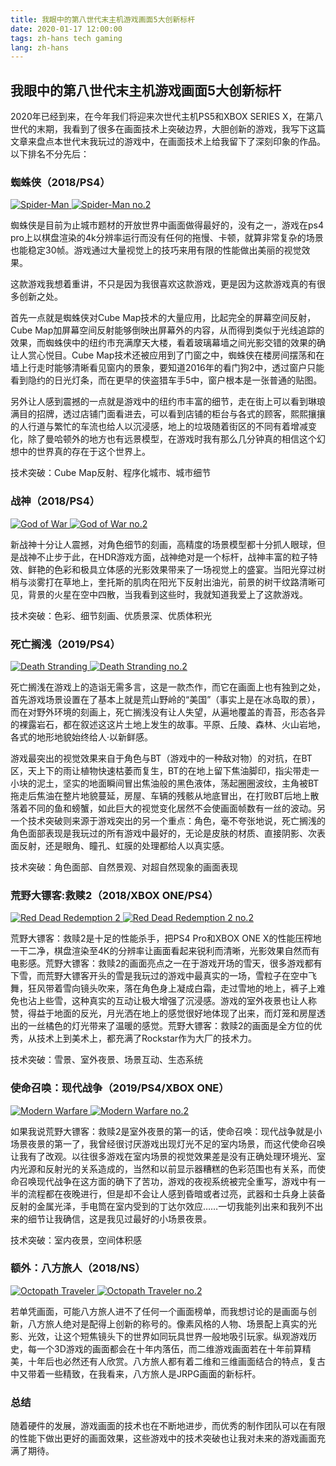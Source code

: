 ```yaml
---
title: 我眼中的第八世代末主机游戏画面5大创新标杆
date: 2020-01-17 12:00:00
tags: zh-hans tech gaming
lang: zh-hans
---
```


## 我眼中的第八世代末主机游戏画面5大创新标杆

2020年已经到来，在今年我们将迎来次世代主机PS5和XBOX SERIES X，在第八世代的末期，我看到了很多在画面技术上突破边界，大胆创新的游戏，我写下这篇文章来盘点本世代末我玩过的游戏中，在画面技术上给我留下了深刻印象的作品。以下排名不分先后：

### 蜘蛛侠（2018/PS4）

<div id="spider-gallery">
    <a href="https://cdn.brightgames.top/wp-content/uploads/2020/01/Spider-Man_PS4_Preview_Side_1532954590-2048x1152.jpg">
        <img src="https://cdn.brightgames.top/wp-content/uploads/2020/01/Spider-Man_PS4_Preview_Side_1532954590-2048x1152.jpg" alt="Spider-Man">
    </a>
    <a href="https://cdn.brightgames.top/wp-content/uploads/2020/01/Spiderman-2018-ps4-Game-HD-Poster-4k-Wallpaper-HD-3840x2160-1-scaled.jpg">
        <img src="https://cdn.brightgames.top/wp-content/uploads/2020/01/Spiderman-2018-ps4-Game-HD-Poster-4k-Wallpaper-HD-3840x2160-1-scaled.jpg" alt="Spider-Man no.2">
    </a>
</div>

<script>
    lightGallery(document.getElementById('spider-gallery'),
    {
        thumbnail: true
    });
</script>

蜘蛛侠是目前为止城市题材的开放世界中画面做得最好的，没有之一，游戏在ps4 pro上以棋盘渲染的4k分辨率运行而没有任何的拖慢、卡顿，就算非常复杂的场景也能稳定30帧。游戏通过大量视觉上的技巧来用有限的性能做出美丽的视觉效果。

这款游戏我想着重讲，不只是因为我很喜欢这款游戏，更是因为这款游戏真的有很多创新之处。

首先一点就是蜘蛛侠对Cube Map技术的大量应用，比起完全的屏幕空间反射，Cube Map加屏幕空间反射能够倒映出屏幕外的内容，从而得到类似于光线追踪的效果，而蜘蛛侠中的纽约市充满摩天大楼，看着玻璃幕墙之间光影交错的效果的确让人赏心悦目。Cube Map技术还被应用到了门窗之中，蜘蛛侠在楼房间摆荡和在墙上行走时能够清晰看见窗内的景象，要知道2016年的看门狗2中，透过窗户只能看到隐约的日光灯条，而在更早的侠盗猎车手5中，窗户根本是一张普通的贴图。

另外让人感到震撼的一点就是游戏中的纽约市丰富的细节，走在街上可以看到琳琅满目的招牌，透过店铺门面看进去，可以看到店铺的柜台与各式的顾客，熙熙攘攘的人行道与繁忙的车流也给人以沉浸感，地上的垃圾随着街区的不同有着增减变化，除了曼哈顿外的地方也有远景模型，在游戏时我有那么几分钟真的相信这个幻想中的世界真的存在于这个世界上。

技术突破：Cube Map反射、程序化城市、城市细节

### 战神（2018/PS4）

<div id="god-gallery">
    <a href="https://cdn.brightgames.top/wp-content/uploads/2020/01/1_xOpitBb3uZlZ9dSI-wUyOQ-1024x576.jpeg">
        <img src="https://cdn.brightgames.top/wp-content/uploads/2020/01/1_xOpitBb3uZlZ9dSI-wUyOQ-1024x576.jpeg" alt="God of War">
    </a>
    <a href="https://cdn.brightgames.top/wp-content/uploads/2020/01/zYnRQLV-2048x1152.jpg">
        <img src="https://cdn.brightgames.top/wp-content/uploads/2020/01/zYnRQLV-2048x1152.jpg" alt="God of War no.2">
    </a>
</div>

<script>
    lightGallery(document.getElementById('god-gallery'),
    {
        thumbnail: true
    });
</script>

新战神十分让人震撼，对角色细节的刻画，高精度的场景模型都十分抓人眼球，但是战神不止步于此，在HDR游戏方面，战神绝对是一个标杆，战神丰富的粒子特效、鲜艳的色彩和极具立体感的光影效果带来了一场视觉上的盛宴。当阳光穿过树梢与淡雾打在草地上，奎托斯的肌肉在阳光下反射出油光，前景的树干纹路清晰可见，背景的火星在空中四散，当我看到这些时，我就知道我爱上了这款游戏。

技术突破：色彩、细节刻画、优质景深、优质体积光

### 死亡搁浅（2019/PS4）

<div id="ds-gallery">
    <a href="https://cdn.brightgames.top/wp-content/uploads/2020/01/death-stranding-screen-13-ps4-us-26aug19.jpg">
        <img src="https://cdn.brightgames.top/wp-content/uploads/2020/01/death-stranding-screen-13-ps4-us-26aug19.jpg" alt="Death Stranding">
    </a>
    <a href="https://cdn.brightgames.top/wp-content/uploads/2020/01/death-stranding-screen-us-11jun18-27.jpg">
        <img src="https://cdn.brightgames.top/wp-content/uploads/2020/01/death-stranding-screen-us-11jun18-27.jpg" alt="Death Stranding no.2">
    </a>
</div>

死亡搁浅在游戏上的造诣无需多言，这是一款杰作，而它在画面上也有独到之处，首先游戏场景设置在了基本上就是荒山野岭的“美国”（事实上是在冰岛取的景），而在对野外环境的刻画上，死亡搁浅没有让人失望，从遍地覆盖的青苔，形态各异的裸露岩石，都在叙述这这片土地上发生的故事。平原、丘陵、森林、火山岩地，各式的地形地貌始终给人·以新鲜感。

游戏最突出的视觉效果来自于角色与BT（游戏中的一种敌对物）的对抗，在BT区，天上下的雨让植物快速枯萎而复生，BT的在地上留下焦油脚印，指尖带走一小块的泥土，坚实的地面瞬间冒出焦油般的黑色液体，荡起圈圈波纹，主角被BT拖走后焦油在整片地貌蔓延，房屋、车辆的残骸从地底冒出，在打败BT后地上散落着不同的鱼和螃蟹，如此巨大的视觉变化居然不会使画面帧数有一丝的波动。另一个技术突破则来源于游戏突出的另一个重点：角色，毫不夸张地说，死亡搁浅的角色面部表现是我玩过的所有游戏中最好的，无论是皮肤的材质、直接阴影、次表面反射，还是眼角、瞳孔、虹膜的处理都给人以真实感。

技术突破：角色面部、自然景观、对超自然现象的画面表现

### 荒野大镖客:救赎2（2018/XBOX ONE/PS4）

<div id="rdr-gallery">
    <a href="https://cdn.brightgames.top/wp-content/uploads/2020/01/4gA7mAE-2048x1152.jpg">
        <img src="https://cdn.brightgames.top/wp-content/uploads/2020/01/4gA7mAE-2048x1152.jpg" alt="Red Dead Redemption 2">
    </a>
    <a href="https://cdn.brightgames.top/wp-content/uploads/2020/01/sdl3z9agc0121-1-2048x1152.jpg">
        <img src="https://cdn.brightgames.top/wp-content/uploads/2020/01/sdl3z9agc0121-1-2048x1152.jpg" alt="Red Dead Redemption 2 no.2">
    </a>
</div>

<script>
    lightGallery(document.getElementById('rdr-gallery'),
    {
        thumbnail: true
    });
</script>

荒野大镖客：救赎2是十足的性能杀手，把PS4 Pro和XBOX ONE X的性能压榨地一干二净，棋盘渲染至4K的分辨率让画面看起来锐利而清晰，光影效果自然而有电影感。荒野大镖客：救赎2的画面亮点之一在于游戏开场的雪天，很多游戏都有下雪，而荒野大镖客开头的雪是我玩过的游戏中最真实的一场，雪粒子在空中飞舞，狂风带着雪向镜头吹来，落在角色身上凝成白霜，走过雪地的地上，裤子上难免也沾上些雪，这种真实的互动让极大增强了沉浸感。游戏的室外夜景也让人称赞，得益于地面的反光，月光洒在地上的感觉很好地体现了出来，而灯笼和房屋透出的一丝橘色的灯光带来了温暖的感觉。荒野大镖客：救赎2的画面是全方位的优秀，从技术上到美术上，都充满了Rockstar作为大厂的技术力。

技术突破：雪景、室外夜景、场景互动、生态系统

### 使命召唤：现代战争（2019/PS4/XBOX ONE）

<div id="mw-gallery">
    <a href="https://cdn.brightgames.top/wp-content/uploads/2020/01/3540384-mw_reveal_04_wm.jpg">
        <img src="https://cdn.brightgames.top/wp-content/uploads/2020/01/3540384-mw_reveal_04_wm.jpg" alt="Modern Warfare">
    </a>
    <a href="https://cdn.brightgames.top/wp-content/uploads/2020/01/1920x-1-1.png">
        <img src="https://cdn.brightgames.top/wp-content/uploads/2020/01/1920x-1-1.png" alt="Modern Warfare no.2">
    </a>
</div>

<script>
    lightGallery(document.getElementById('mw-gallery'),
    {
        thumbnail: true
    });
</script>

如果我说荒野大镖客：救赎2是室外夜景的第一的话，使命召唤：现代战争就是小场景夜景的第一了，我曾经很讨厌游戏出现灯光不足的室内场景，而这代使命召唤让我有了改观。以往很多游戏在室内场景的视觉效果差是没有正确处理环境光、室内光源和反射光的关系造成的，当然和以前显示器糟糕的色彩范围也有关系，而使命召唤现代战争在这方面的确下了苦功，游戏的夜视系统被完全重写，游戏中有一半的流程都在夜晚进行，但是却不会让人感到昏暗或者过亮，武器和士兵身上装备反射的金属光泽，手电筒在室内受到的丁达尔效应……一切我能列出来和我列不出来的细节让我确信，这是我见过最好的小场景夜景。

技术突破：室内夜景，空间体积感

### 额外：八方旅人（2018/NS）

<div id="octo-gallery">
    <a href="https://cdn.brightgames.top/wp-content/uploads/2020/01/2018071365314807.jpg">
        <img src="https://cdn.brightgames.top/wp-content/uploads/2020/01/2018071365314807.jpg" alt="Octopath Traveler">
    </a>
    <a href="https://cdn.brightgames.top/wp-content/uploads/2020/01/2018071365314807.jpg">
        <img src="https://cdn.brightgames.top/wp-content/uploads/2020/01/2018071365314807.jpg" alt="Octopath Traveler no.2">
    </a>
</div>

<script>
    lightGallery(document.getElementById('octo-gallery'),
    {
        thumbnail: true
    });
</script>

若单凭画面，可能八方旅人进不了任何一个画面榜单，而我想讨论的是画面与创新，八方旅人绝对是配得上创新的称号的。像素风格的人物、场景配上真实的光影、光效，让这个短焦镜头下的世界如同玩具世界一般地吸引玩家。纵观游戏历史，每一个3D游戏的画面都会在十年内落伍，而二维游戏画面若在十年前算精美，十年后也必然还有人欣赏。八方旅人都有着二维和三维画面结合的特点，复古中又带着一些精致，在我看来，八方旅人是JRPG画面的新标杆。

### 总结

随着硬件的发展，游戏画面的技术也在不断地进步，而优秀的制作团队可以在有限的性能下做出更好的画面效果，这些游戏中的技术突破也让我对未来的游戏画面充满了期待。